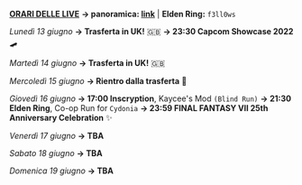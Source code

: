 <b><u>ORARI DELLE LIVE</u></b>
<b>→ panoramica: <a href="https://trello.com/b/iKwdSGf3/sabaku">link</a></b> | <b>Elden Ring:</b> <code>f3ll0ws</code>

<i>Lunedì 13 giugno</i>
<b>→ Trasferta in UK!</b> 🇬🇧
<b>→ 23:30 Capcom Showcase 2022</b> 🛹

<i>Martedì 14 giugno</i>
<b>→ Trasferta in UK!</b> 🇬🇧

<i>Mercoledì 15 giugno</i>
<b>→ Rientro dalla trasferta</b> 🛬

<i>Giovedì 16 giugno</i>
<b>→ 17:00 Inscryption</b>, Kaycee's Mod <code>(Blind Run)</code>
<b>→ 21:30 Elden Ring</b>, Co-op Run for <code>Cydonia</code>
<b>→ 23:59 FINAL FANTASY VII 25th Anniversary Celebration</b> ✨

<i>Venerdì 17 giugno</i>
<b>→ TBA</b>

<i>Sabato 18 giugno</i>
<b>→ TBA</b>

<i>Domenica 19 giugno</i>
<b>→ TBA</b>

